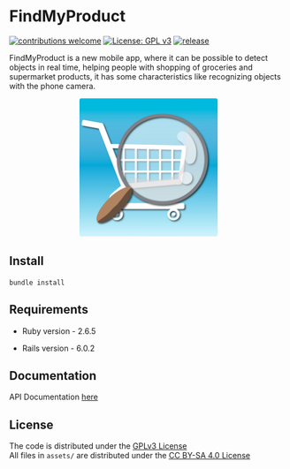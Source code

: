 # FindMyProduct

[![contributions welcome](https://img.shields.io/badge/contributions-welcome-brightgreen.svg?style=flat)](https://github.com/00198216/FindMyProduct_BackEnd/blob/master/CONTRIBUTING.md) [![License: GPL v3](https://img.shields.io/badge/License-GPLv3-blue.svg)](https://www.gnu.org/licenses/gpl-3.0) [![release](https://img.shields.io/github/v/release/00198216/FindMyProduct_BackEnd?style=flat&label=release&color=blueviolet&maxAge=2592000)]()


FindMyProduct is a new mobile app, where it can be possible to detect objects in real time, helping people with shopping of groceries and supermarket products, it has some characteristics like recognizing objects with the phone camera.

<p align="center"><img src="./assets/Images/logo.jpg" alt="App logo" width="250px" height="250px"></p>

## Install

```
bundle install
```

## Requirements

* Ruby version - 2.6.5

* Rails version - 6.0.2

## Documentation

API Documentation [here](https://documenter.getpostman.com/view/6710798/SztHZ5zX)


## License

The code is distributed under the [GPLv3 License](LICENSE.md) <br>
All files in `assets/` are distributed under the [CC BY-SA 4.0 License](./assets/LICENSE.md)
